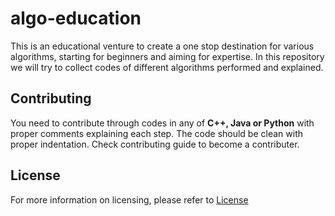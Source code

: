 # algo-education
This is an educational venture to create a one stop destination for various algorithms, starting for beginners and aiming for expertise.
In this repository we will try to collect codes of different algorithms performed and explained. 

## Contributing
You need to contribute through codes in any of **C++, Java or Python** with proper comments explaining each step. The code should be clean with proper indentation. Check contributing guide to become a contributer.

## License
For more information on licensing, please refer to  <a href = "https://github.com/prafulla-k-roy/algo-education/blob/main/License">License
